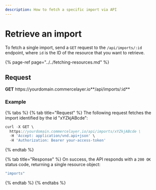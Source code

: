 ```yaml
---
description: How to fetch a specific import via API
---
```


# Retrieve an import

To fetch a single import, send a `GET` request to the `/api/imports/:id` endpoint, where `id` is the ID of the resource that you want to retrieve.

{% page-ref page="../../fetching-resources.md" %}

## Request

**GET** https://<i></i>yourdomain.commercelayer.io**/api/imports/:id**

### **Example**

{% tabs %}
{% tab title="Request" %}
The following request fetches the import identified by the id "xYZkjABcde":

```javascript
curl -X GET \
  https://yourdomain.commercelayer.io/api/imports/xYZkjABcde \
  -H 'Accept: application/vnd.api+json' \
  -H 'Authorization: Bearer your-access-token'
```
{% endtab %}

{% tab title="Response" %}
On success, the API responds with a `200 OK` status code, returning a single resource object:

```javascript
"imports"
```
{% endtab %}
{% endtabs %}
